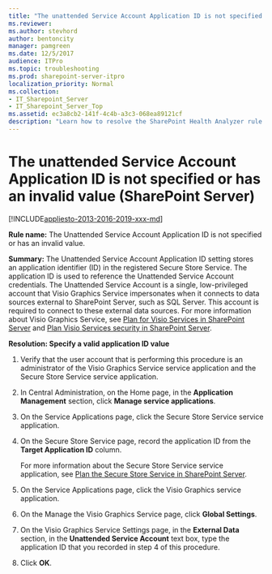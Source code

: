 ```yaml
---
title: "The unattended Service Account Application ID is not specified or has an invalid value (SharePoint Server)"
ms.reviewer: 
ms.author: stevhord
author: bentoncity
manager: pamgreen
ms.date: 12/5/2017
audience: ITPro
ms.topic: troubleshooting
ms.prod: sharepoint-server-itpro
localization_priority: Normal
ms.collection:
- IT_Sharepoint_Server
- IT_Sharepoint_Server_Top
ms.assetid: ec3a8cb2-141f-4c4b-a3c3-068ea89121cf
description: "Learn how to resolve the SharePoint Health Analyzer rule: The Unattended Service Account Application ID is not specified or has an invalid value, for SharePoint Server."
---
```


# The unattended Service Account Application ID is not specified or has an invalid value (SharePoint Server)

[!INCLUDE[appliesto-2013-2016-2019-xxx-md](../includes/appliesto-2013-2016-2019-xxx-md.md)] 
  
 **Rule name:** The Unattended Service Account Application ID is not specified or has an invalid value. 
  
 **Summary:** The Unattended Service Account Application ID setting stores an application identifier (ID) in the registered Secure Store Service. The application ID is used to reference the Unattended Service Account credentials. The Unattended Service Account is a single, low-privileged account that Visio Graphics Service impersonates when it connects to data sources external to SharePoint Server, such as SQL Server. This account is required to connect to these external data sources. For more information about Visio Graphics Service, see [Plan for Visio Services in SharePoint Server](/previous-versions/office/sharepoint-server-2010/ee663482(v=office.14)) and [Plan Visio Services security in SharePoint Server](/previous-versions/office/sharepoint-server-2010/ee663483(v=office.14)).
  
 **Resolution: Specify a valid application ID value**
  
1. Verify that the user account that is performing this procedure is an administrator of the Visio Graphics Service service application and the Secure Store Service service application.
    
2. In Central Administration, on the Home page, in the **Application Management** section, click **Manage service applications**.
    
3. On the Service Applications page, click the Secure Store Service service application.
    
4. On the Secure Store Service page, record the application ID from the **Target Application ID** column. 
    
    For more information about the Secure Store Service service application, see [Plan the Secure Store Service in SharePoint Server](/previous-versions/office/sharepoint-server-2010/ee806889(v=office.14)).
    
5. On the Service Applications page, click the Visio Graphics service application.
    
6. On the Manage the Visio Graphics Service page, click **Global Settings**.
    
7. On the Visio Graphics Service Settings page, in the **External Data** section, in the **Unattended Service Account** text box, type the application ID that you recorded in step 4 of this procedure. 
    
8. Click **OK**.
    

